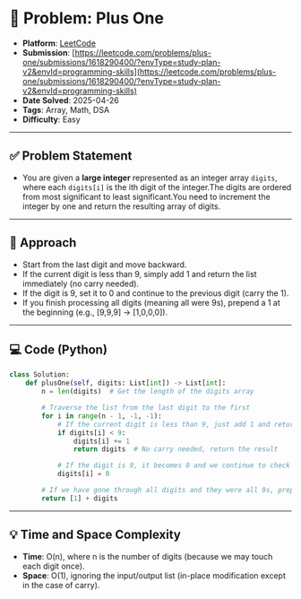 # 🧲 Problem: Plus One

- **Platform**: [LeetCode](https://leetcode.com/problems/plus-one/description/?envType=study-plan-v2&envId=programming-skills)
- **Submission**: [https://leetcode.com/problems/plus-one/submissions/1618290400/?envType=study-plan-v2&envId=programming-skills](https://leetcode.com/problems/plus-one/submissions/1618290400/?envType=study-plan-v2&envId=programming-skills)
- **Date Solved**: 2025-04-26
- **Tags**: Array, Math, DSA
- **Difficulty**: Easy

---

## ✅ Problem Statement
- You are given a **large integer** represented as an integer array `digits`, where each `digits[i]` is the ith digit of the integer.The digits are ordered from most significant to least significant.You need to increment the integer by one and return the resulting array of digits.


---

## 🚀 Approach
- Start from the last digit and move backward.
- If the current digit is less than 9, simply add 1 and return the list immediately (no carry needed).
- If the digit is 9, set it to 0 and continue to the previous digit (carry the 1).
- If you finish processing all digits (meaning all were 9s), prepend a 1 at the beginning (e.g., [9,9,9] → [1,0,0,0]).

---

## 💻 Code (Python)

```python
class Solution:
    def plusOne(self, digits: List[int]) -> List[int]:
        n = len(digits)  # Get the length of the digits array

        # Traverse the list from the last digit to the first
        for i in range(n - 1, -1, -1):
            # If the current digit is less than 9, just add 1 and return the result
            if digits[i] < 9:
                digits[i] += 1
                return digits  # No carry needed, return the result

            # If the digit is 9, it becomes 0 and we continue to check the previous digit
            digits[i] = 0

        # If we have gone through all digits and they were all 9s, prepend 1 at the start
        return [1] + digits

```

---

## 💡 Time and Space Complexity
- **Time**: O(n), where n is the number of digits (because we may touch each digit once).
- **Space**: O(1), ignoring the input/output list (in-place modification except in the case of carry).
